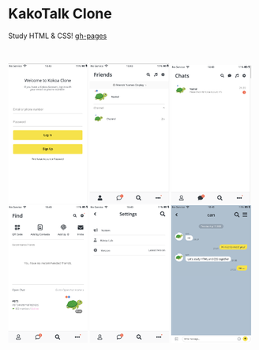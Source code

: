 # KakoTalk Clone

Study HTML & CSS! [gh-pages](https://odnac.github.io/KakaoTalk-clone/)

<!--
    BEM vs id,class

    heroicons vs font awesome
-->

<div>
    <br/>
    <br/>
    <img src="image/index.png" width="32%" />
    <img src="image/friends.png" width="32%" />
    <img src="image/chats.png" width="32%" />
    <img src="image/find.png" width="32%" />
    <img src="image/settings.png" width="32%" />
    <img src="image/chat.png" width="32%" />
</div>
